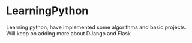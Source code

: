 # LearningPython
Learning python, have implemented some algorithms and basic projects. 
Will keep on adding more about DJango and Flask
